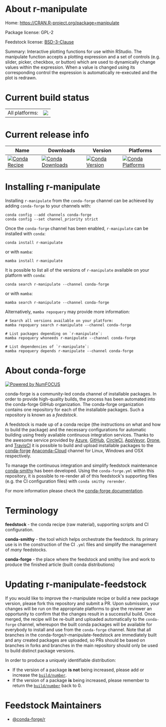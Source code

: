 About r-manipulate
==================

Home: https://CRAN.R-project.org/package=manipulate

Package license: GPL-2

Feedstock license: [BSD-3-Clause](https://github.com/conda-forge/r-manipulate-feedstock/blob/main/LICENSE.txt)

Summary: Interactive plotting functions for use within RStudio. The manipulate function accepts a plotting expression and a set of controls (e.g. slider, picker, checkbox, or button) which are used to dynamically change values within the expression. When a value is changed using its corresponding control the expression is automatically re-executed and the plot is redrawn.

Current build status
====================


<table><tr><td>All platforms:</td>
    <td>
      <a href="https://dev.azure.com/conda-forge/feedstock-builds/_build/latest?definitionId=4221&branchName=main">
        <img src="https://dev.azure.com/conda-forge/feedstock-builds/_apis/build/status/r-manipulate-feedstock?branchName=main">
      </a>
    </td>
  </tr>
</table>

Current release info
====================

| Name | Downloads | Version | Platforms |
| --- | --- | --- | --- |
| [![Conda Recipe](https://img.shields.io/badge/recipe-r--manipulate-green.svg)](https://anaconda.org/conda-forge/r-manipulate) | [![Conda Downloads](https://img.shields.io/conda/dn/conda-forge/r-manipulate.svg)](https://anaconda.org/conda-forge/r-manipulate) | [![Conda Version](https://img.shields.io/conda/vn/conda-forge/r-manipulate.svg)](https://anaconda.org/conda-forge/r-manipulate) | [![Conda Platforms](https://img.shields.io/conda/pn/conda-forge/r-manipulate.svg)](https://anaconda.org/conda-forge/r-manipulate) |

Installing r-manipulate
=======================

Installing `r-manipulate` from the `conda-forge` channel can be achieved by adding `conda-forge` to your channels with:

```
conda config --add channels conda-forge
conda config --set channel_priority strict
```

Once the `conda-forge` channel has been enabled, `r-manipulate` can be installed with `conda`:

```
conda install r-manipulate
```

or with `mamba`:

```
mamba install r-manipulate
```

It is possible to list all of the versions of `r-manipulate` available on your platform with `conda`:

```
conda search r-manipulate --channel conda-forge
```

or with `mamba`:

```
mamba search r-manipulate --channel conda-forge
```

Alternatively, `mamba repoquery` may provide more information:

```
# Search all versions available on your platform:
mamba repoquery search r-manipulate --channel conda-forge

# List packages depending on `r-manipulate`:
mamba repoquery whoneeds r-manipulate --channel conda-forge

# List dependencies of `r-manipulate`:
mamba repoquery depends r-manipulate --channel conda-forge
```


About conda-forge
=================

[![Powered by
NumFOCUS](https://img.shields.io/badge/powered%20by-NumFOCUS-orange.svg?style=flat&colorA=E1523D&colorB=007D8A)](https://numfocus.org)

conda-forge is a community-led conda channel of installable packages.
In order to provide high-quality builds, the process has been automated into the
conda-forge GitHub organization. The conda-forge organization contains one repository
for each of the installable packages. Such a repository is known as a *feedstock*.

A feedstock is made up of a conda recipe (the instructions on what and how to build
the package) and the necessary configurations for automatic building using freely
available continuous integration services. Thanks to the awesome service provided by
[Azure](https://azure.microsoft.com/en-us/services/devops/), [GitHub](https://github.com/),
[CircleCI](https://circleci.com/), [AppVeyor](https://www.appveyor.com/),
[Drone](https://cloud.drone.io/welcome), and [TravisCI](https://travis-ci.com/)
it is possible to build and upload installable packages to the
[conda-forge](https://anaconda.org/conda-forge) [Anaconda-Cloud](https://anaconda.org/)
channel for Linux, Windows and OSX respectively.

To manage the continuous integration and simplify feedstock maintenance
[conda-smithy](https://github.com/conda-forge/conda-smithy) has been developed.
Using the ``conda-forge.yml`` within this repository, it is possible to re-render all of
this feedstock's supporting files (e.g. the CI configuration files) with ``conda smithy rerender``.

For more information please check the [conda-forge documentation](https://conda-forge.org/docs/).

Terminology
===========

**feedstock** - the conda recipe (raw material), supporting scripts and CI configuration.

**conda-smithy** - the tool which helps orchestrate the feedstock.
                   Its primary use is in the construction of the CI ``.yml`` files
                   and simplify the management of *many* feedstocks.

**conda-forge** - the place where the feedstock and smithy live and work to
                  produce the finished article (built conda distributions)


Updating r-manipulate-feedstock
===============================

If you would like to improve the r-manipulate recipe or build a new
package version, please fork this repository and submit a PR. Upon submission,
your changes will be run on the appropriate platforms to give the reviewer an
opportunity to confirm that the changes result in a successful build. Once
merged, the recipe will be re-built and uploaded automatically to the
`conda-forge` channel, whereupon the built conda packages will be available for
everybody to install and use from the `conda-forge` channel.
Note that all branches in the conda-forge/r-manipulate-feedstock are
immediately built and any created packages are uploaded, so PRs should be based
on branches in forks and branches in the main repository should only be used to
build distinct package versions.

In order to produce a uniquely identifiable distribution:
 * If the version of a package **is not** being increased, please add or increase
   the [``build/number``](https://docs.conda.io/projects/conda-build/en/latest/resources/define-metadata.html#build-number-and-string).
 * If the version of a package **is** being increased, please remember to return
   the [``build/number``](https://docs.conda.io/projects/conda-build/en/latest/resources/define-metadata.html#build-number-and-string)
   back to 0.

Feedstock Maintainers
=====================

* [@conda-forge/r](https://github.com/conda-forge/r/)


